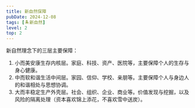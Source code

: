 ```yaml
---
title: 新自然保障
pubDate: 2024-12-08
tags: [🏝新自然]
level: 2
top: 2
---
```


新自然理念下的三层主要保障：

1. 小而美安康生存内核层。家庭、科技、资产、医院等，主要保障个人的生存与身心健康。
2. 中而软和谐生活中间层。家园、信仰、学校、亲朋等。主要保障个人与身边人的和谐相处与思想协调。
3. 大而丰稳定生产外壳层。社会、组织、企业、商业等。价值发现与挖掘，以及风险的隔离处理（资本喜欢锦上添花，不喜欢雪中送炭）。
